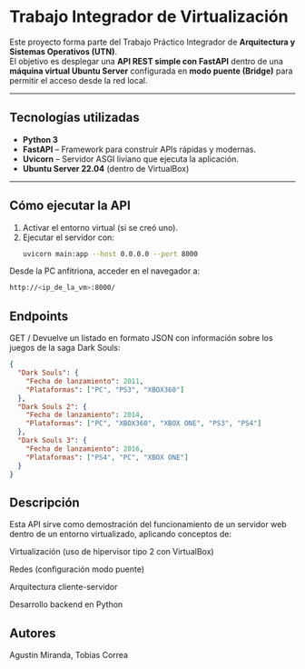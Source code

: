# Trabajo Integrador de Virtualización

Este proyecto forma parte del Trabajo Práctico Integrador de **Arquitectura y Sistemas Operativos (UTN)**.  
El objetivo es desplegar una **API REST simple con FastAPI** dentro de una **máquina virtual Ubuntu Server** configurada en **modo puente (Bridge)** para permitir el acceso desde la red local.

---

## Tecnologías utilizadas
- **Python 3**
- **FastAPI** – Framework para construir APIs rápidas y modernas.
- **Uvicorn** – Servidor ASGI liviano que ejecuta la aplicación.
- **Ubuntu Server 22.04** (dentro de VirtualBox)

---

## Cómo ejecutar la API
1. Activar el entorno virtual (si se creó uno).
2. Ejecutar el servidor con:
   ```bash
   uvicorn main:app --host 0.0.0.0 --port 8000
Desde la PC anfitriona, acceder en el navegador a:
```bash
http://<ip_de_la_vm>:8000/
```
## Endpoints
GET /
Devuelve un listado en formato JSON con información sobre los juegos de la saga Dark Souls:

```json
{
  "Dark Souls": {
    "Fecha de lanzamiento": 2011,
    "Plataformas": ["PC", "PS3", "XBOX360"]
  },
  "Dark Souls 2": {
    "Fecha de lanzamiento": 2014,
    "Plataformas": ["PC", "XBOX360", "XBOX ONE", "PS3", "PS4"]
  },
  "Dark Souls 3": {
    "Fecha de lanzamiento": 2016,
    "Plataformas": ["PS4", "PC", "XBOX ONE"]
  }
}
```
## Descripción
Esta API sirve como demostración del funcionamiento de un servidor web dentro de un entorno virtualizado, aplicando conceptos de:

Virtualización (uso de hipervisor tipo 2 con VirtualBox)

Redes (configuración modo puente)

Arquitectura cliente-servidor

Desarrollo backend en Python

## Autores
Agustin Miranda,
Tobias Correa


